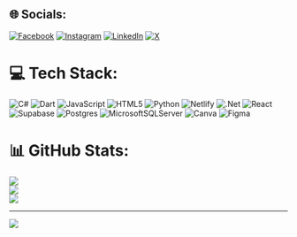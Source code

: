
## 🌐 Socials:
[![Facebook](https://img.shields.io/badge/Facebook-%231877F2.svg?logo=Facebook&logoColor=white)](https://facebook.com/BretMuchoni) [![Instagram](https://img.shields.io/badge/Instagram-%23E4405F.svg?logo=Instagram&logoColor=white)](https://instagram.com/_.b.r.e.t._) [![LinkedIn](https://img.shields.io/badge/LinkedIn-%230077B5.svg?logo=linkedin&logoColor=white)](https://www.linkedin.com/in/bret-muchoni-a16b40222/) [![X](https://img.shields.io/badge/X-black.svg?logo=X&logoColor=white)](https://x.com/@bret9844) 

# 💻 Tech Stack:
![C#](https://img.shields.io/badge/c%23-%23239120.svg?style=for-the-badge&logo=csharp&logoColor=white) ![Dart](https://img.shields.io/badge/dart-%230175C2.svg?style=for-the-badge&logo=dart&logoColor=white) ![JavaScript](https://img.shields.io/badge/javascript-%23323330.svg?style=for-the-badge&logo=javascript&logoColor=%23F7DF1E) ![HTML5](https://img.shields.io/badge/html5-%23E34F26.svg?style=for-the-badge&logo=html5&logoColor=white) ![Python](https://img.shields.io/badge/python-3670A0?style=for-the-badge&logo=python&logoColor=ffdd54) ![Netlify](https://img.shields.io/badge/netlify-%23000000.svg?style=for-the-badge&logo=netlify&logoColor=#00C7B7) ![.Net](https://img.shields.io/badge/.NET-5C2D91?style=for-the-badge&logo=.net&logoColor=white) ![React](https://img.shields.io/badge/react-%2320232a.svg?style=for-the-badge&logo=react&logoColor=%2361DAFB) ![Supabase](https://img.shields.io/badge/Supabase-3ECF8E?style=for-the-badge&logo=supabase&logoColor=white) ![Postgres](https://img.shields.io/badge/postgres-%23316192.svg?style=for-the-badge&logo=postgresql&logoColor=white) ![MicrosoftSQLServer](https://img.shields.io/badge/Microsoft%20SQL%20Server-CC2927?style=for-the-badge&logo=microsoft%20sql%20server&logoColor=white) ![Canva](https://img.shields.io/badge/Canva-%2300C4CC.svg?style=for-the-badge&logo=Canva&logoColor=white) ![Figma](https://img.shields.io/badge/figma-%23F24E1E.svg?style=for-the-badge&logo=figma&logoColor=white)
# 📊 GitHub Stats:
![](https://github-readme-stats.vercel.app/api?username=bretmuchow07&theme=dark&hide_border=false&include_all_commits=true&count_private=false)<br/>
![](https://nirzak-streak-stats.vercel.app/?user=bretmuchow07&theme=dark&hide_border=false)<br/>
![](https://github-readme-stats.vercel.app/api/top-langs/?username=bretmuchow07&theme=dark&hide_border=false&include_all_commits=true&count_private=false&layout=compact)

---
[![](https://visitcount.itsvg.in/api?id=bretmuchow07&icon=0&color=0)](https://visitcount.itsvg.in)

<!-- Proudly created with GPRM ( https://gprm.itsvg.in ) -->
